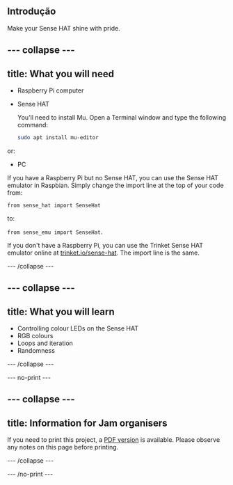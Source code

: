 ## Introdução

Make your Sense HAT shine with pride.

--- collapse ---
---
title: What you will need
---

- Raspberry Pi computer
- Sense HAT

    You'll need to install Mu. Open a Terminal window and type the following command:

    ```bash
    sudo apt install mu-editor
    ```

or:

- PC

If you have a Raspberry Pi but no Sense HAT, you can use the Sense HAT emulator in Raspbian. Simply change the import line at the top of your code from:

`from sense_hat import SenseHat`

to:

`from sense_emu import SenseHat`.

If you don't have a Raspberry Pi, you can use the Trinket Sense HAT emulator online at [trinket.io/sense-hat](https://trinket.io/sense-hat). The import line is the same.

--- /collapse ---

--- collapse ---
---
title: What you will learn
---

- Controlling colour LEDs on the Sense HAT
- RGB colours
- Loops and iteration
- Randomness

--- /collapse ---

--- no-print ---

--- collapse ---
---
title: Information for Jam organisers
---

If you need to print this project, a [PDF version](https://github.com/raspberrypilearning/jam-worksheets/raw/master/pdf/Sense-HAT-Random-Sparkles.pdf) is available. Please observe any notes on this page before printing.

--- /collapse ---

--- /no-print ---
